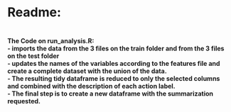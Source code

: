 <h1>Readme:<h1>
<h4>The Code on run_analysis.R:
  </br> - imports the data from the 3 files on the train folder and from the 3 files on the test folder
  </br> - updates the names of the variables according to the features file and create a complete dataset with the union of the data.
  </br> - The resulting tidy dataframe is reduced to only the selected columns and combined with the description of each action label.
  </br> - The final step is to create a new dataframe with the summarization requested.<h4>
